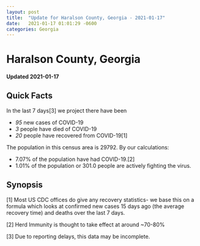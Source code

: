 ```yaml
---
layout: post
title:  "Update for Haralson County, Georgia - 2021-01-17"
date:   2021-01-17 01:01:29 -0600
categories: Georgia
---
```


# Haralson County, Georgia
#### Updated 2021-01-17

## Quick Facts

In the last 7 days[3] we project there have been
- *95* new cases of COVID-19
- *3* people have died of COVID-19
- *20* people have recovered from COVID-19[1]

The population in this census area is 29792. By our calculations:
- 7.07% of the population have had COVID-19.[2]
- 1.01% of the population or 301.0 people are actively fighting the virus.

## Synopsis




[1] Most US CDC offices do give any recovery statistics- we base this on a formula which looks at confirmed new cases
15 days ago (the average recovery time) and deaths over the last 7 days.

[2] Herd Immunity is thought to take effect at around ~70-80%

[3] Due to reporting delays, this data may be incomplete.
 
    
